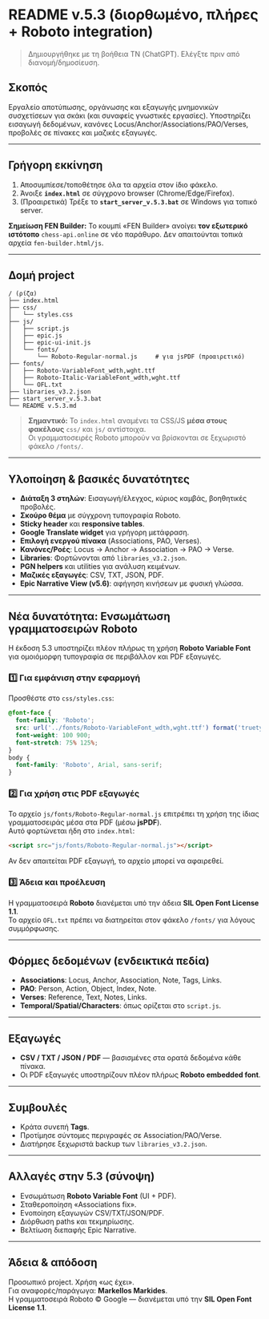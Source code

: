 # README v.5.3 (διορθωμένο, πλήρες + Roboto integration)

> Δημιουργήθηκε με τη βοήθεια ΤΝ (ChatGPT). Ελέγξτε πριν από διανομή/δημοσίευση.

## Σκοπός
Εργαλείο αποτύπωσης, οργάνωσης και εξαγωγής μνημονικών συσχετίσεων για σκάκι (και συναφείς γνωστικές εργασίες). Υποστηρίζει εισαγωγή δεδομένων, κανόνες Locus/Anchor/Associations/PAO/Verses, προβολές σε πίνακες και μαζικές εξαγωγές.

---

## Γρήγορη εκκίνηση
1. Αποσυμπίεσε/τοποθέτησε όλα τα αρχεία στον ίδιο φάκελο.
2. Άνοιξε **`index.html`** σε σύγχρονο browser (Chrome/Edge/Firefox).
3. (Προαιρετικά) Τρέξε το **`start_server_v.5.3.bat`** σε Windows για τοπικό server.

**Σημείωση FEN Builder:** Το κουμπί «FEN Builder» ανοίγει **τον εξωτερικό ιστότοπο** `chess-api.online` σε νέο παράθυρο. Δεν απαιτούνται τοπικά αρχεία `fen-builder.html/js`.

---

## Δομή project
```
/ (ρίζα)
├── index.html
├── css/
│   └── styles.css
├── js/
│   ├── script.js
│   ├── epic.js
│   ├── epic-ui-init.js
│   └── fonts/
│       └── Roboto-Regular-normal.js     # για jsPDF (προαιρετικό)
├── fonts/
│   ├── Roboto-VariableFont_wdth,wght.ttf
│   ├── Roboto-Italic-VariableFont_wdth,wght.ttf
│   └── OFL.txt
├── libraries_v3.2.json
├── start_server_v.5.3.bat
└── README v.5.3.md
```

> **Σημαντικό:** Το `index.html` αναμένει τα CSS/JS **μέσα στους φακέλους** `css/` και `js/` αντίστοιχα.  
> Οι γραμματοσειρές Roboto μπορούν να βρίσκονται σε ξεχωριστό φάκελο `/fonts/`.

---

## Υλοποίηση & βασικές δυνατότητες
- **Διάταξη 3 στηλών**: Εισαγωγή/έλεγχος, κύριος καμβάς, βοηθητικές προβολές.
- **Σκούρο θέμα** με σύγχρονη τυπογραφία Roboto.
- **Sticky header** και **responsive tables**.
- **Google Translate widget** για γρήγορη μετάφραση.
- **Επιλογή ενεργού πίνακα** (Associations, PAO, Verses).
- **Κανόνες/Ροές**: Locus → Anchor → Association → PAO → Verse.
- **Libraries**: Φορτώνονται από `libraries_v3.2.json`.
- **PGN helpers** και utilities για ανάλυση κειμένων.
- **Μαζικές εξαγωγές**: CSV, TXT, JSON, PDF.
- **Epic Narrative View (v5.6)**: αφήγηση κινήσεων με φυσική γλώσσα.

---

## Νέα δυνατότητα: Ενσωμάτωση γραμματοσειρών Roboto

Η έκδοση 5.3 υποστηρίζει πλέον πλήρως τη χρήση **Roboto Variable Font** για ομοιόμορφη τυπογραφία σε περιβάλλον και PDF εξαγωγές.

### 1️⃣ Για εμφάνιση στην εφαρμογή
Προσθέστε στο `css/styles.css`:
```css
@font-face {
  font-family: 'Roboto';
  src: url('../fonts/Roboto-VariableFont_wdth,wght.ttf') format('truetype');
  font-weight: 100 900;
  font-stretch: 75% 125%;
}
body {
  font-family: 'Roboto', Arial, sans-serif;
}
```

### 2️⃣ Για χρήση στις PDF εξαγωγές
Το αρχείο `js/fonts/Roboto-Regular-normal.js` επιτρέπει τη χρήση της ίδιας γραμματοσειράς μέσα στα PDF (μέσω **jsPDF**).  
Αυτό φορτώνεται ήδη στο `index.html`:
```html
<script src="js/fonts/Roboto-Regular-normal.js"></script>
```
Αν δεν απαιτείται PDF εξαγωγή, το αρχείο μπορεί να αφαιρεθεί.

### 3️⃣ Άδεια και προέλευση
Η γραμματοσειρά **Roboto** διανέμεται υπό την άδεια **SIL Open Font License 1.1**.  
Το αρχείο `OFL.txt` πρέπει να διατηρείται στον φάκελο `/fonts/` για λόγους συμμόρφωσης.

---

## Φόρμες δεδομένων (ενδεικτικά πεδία)
- **Associations**: Locus, Anchor, Association, Note, Tags, Links.
- **PAO**: Person, Action, Object, Index, Note.
- **Verses**: Reference, Text, Notes, Links.
- **Temporal/Spatial/Characters**: όπως ορίζεται στο `script.js`.

---

## Εξαγωγές
- **CSV / TXT / JSON / PDF** — βασισμένες στα ορατά δεδομένα κάθε πίνακα.
- Οι PDF εξαγωγές υποστηρίζουν πλέον πλήρως **Roboto embedded font**.

---

## Συμβουλές
- Κράτα συνεπή **Tags**.
- Προτίμησε σύντομες περιγραφές σε Association/PAO/Verse.
- Διατήρησε ξεχωριστά backup των `libraries_v3.2.json`.

---

## Αλλαγές στην 5.3 (σύνοψη)
- Ενσωμάτωση **Roboto Variable Font** (UI + PDF).
- Σταθεροποίηση «Associations fix».
- Ενοποίηση εξαγωγών CSV/TXT/JSON/PDF.
- Διόρθωση paths και τεκμηρίωσης.
- Βελτίωση διεπαφής Epic Narrative.

---

## Άδεια & απόδοση
Προσωπικό project. Χρήση «ως έχει».  
Για αναφορές/παράγωγα: **Markellos Markides**.  
Η γραμματοσειρά Roboto © Google — διανέμεται υπό την **SIL Open Font License 1.1**.
